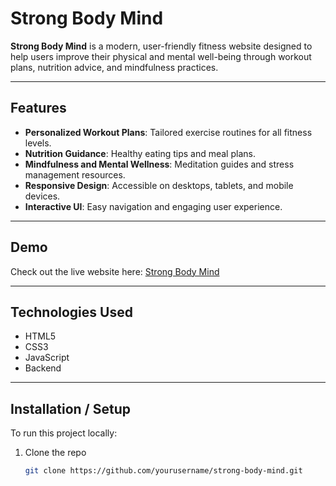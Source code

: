 # Strong Body Mind

**Strong Body Mind** is a modern, user-friendly fitness website designed to help users improve their physical and mental well-being through workout plans, nutrition advice, and mindfulness practices.

---

## Features

- **Personalized Workout Plans**: Tailored exercise routines for all fitness levels.
- **Nutrition Guidance**: Healthy eating tips and meal plans.
- **Mindfulness and Mental Wellness**: Meditation guides and stress management resources.
- **Responsive Design**: Accessible on desktops, tablets, and mobile devices.
- **Interactive UI**: Easy navigation and engaging user experience.

---

## Demo

Check out the live website here: [Strong Body Mind]()

---

## Technologies Used

- HTML5
- CSS3
- JavaScript 
- Backend

---

## Installation / Setup

To run this project locally:

1. Clone the repo
   ```bash
   git clone https://github.com/yourusername/strong-body-mind.git
